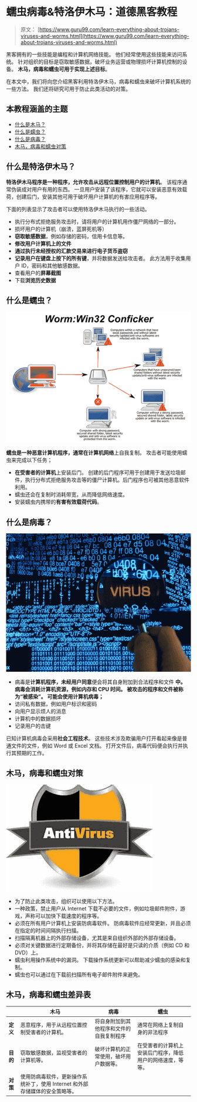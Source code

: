 # 蠕虫病毒&特洛伊木马：道德黑客教程

> 原文： [https://www.guru99.com/learn-everything-about-trojans-viruses-and-worms.html](https://www.guru99.com/learn-everything-about-trojans-viruses-and-worms.html)

黑客拥有的一些技能是编程和计算机网络技能。 他们经常使用这些技能来访问系统。 针对组织的目标是窃取敏感数据，破坏业务运营或物理损坏计算机控制的设备。 **木马，病毒和蠕虫可用于实现上述目标**。

在本文中，我们将向您介绍黑客利用特洛伊木马，病毒和蠕虫来破坏计算机系统的一些方法。 我们还将研究可用于防止此类活动的对策。

## 本教程涵盖的主题

*   [什么是木马？](#1)
*   [什么是蠕虫？](#2)
*   [什么是病毒？](#3)
*   [木马，病毒和蠕虫对策](#4)

## 什么是特洛伊木马？

**特洛伊木马程序是一种程序，允许攻击从远程位置控制用户的计算机**。 该程序通常伪装成对用户有用的东西。 一旦用户安装了该程序，它就可以安装恶意有效载荷，创建后门，安装其他可用于破坏用户计算机的有害应用程序等。

下面的列表显示了攻击者可以使用特洛伊木马执行的一些活动。

*   执行分布式拒绝服务攻击时，请将用户的计算机用作僵尸网络的一部分。
*   损坏用户的计算机（崩溃，蓝屏死机等）
*   **窃取敏感数据**，例如存储的密码，信用卡信息等。
*   **修改用户计算机上的文件**
*   **通过执行未经授权的汇款交易来进行电子货币盗窃**
*   **记录用户在键盘上按下的所有键**，并将数据发送给攻击者。 此方法用于收集用户 ID，密码和其他敏感数据。
*   查看用户的**屏幕截图**
*   下载**浏览历史数据**

## 什么是蠕虫？

![Learn everything about Trojans, Viruses and Worms](img/0044217a33d157d9ecd2c1752a3d74a8.png "Learn everything about Trojans, Viruses and Worms")

**蠕虫是一种恶意计算机程序，通常在计算机网络**上自我复制。 攻击者可能使用蠕虫来完成以下任务；

*   **在受害者的计算机**上安装后门。 创建的后门程序可用于创建用于发送垃圾邮件，执行分布式拒绝服务攻击等的僵尸计算机。后门程序也可被其他恶意软件利用。
*   蠕虫还会在复制时消耗带宽，从而降低网络速度。
*   安装蠕虫内携带的**有害有效载荷代码**。

## 什么是病毒？

![Learn everything about Trojans, Viruses and Worms](img/5c889d05cecde49d4d97c1440057039a.png "Learn everything about Trojans, Viruses and Worms")

*   病毒是**计算机程序，未经用户同意**便会将其自身附加到合法程序和文件 **中。 病毒会消耗计算机资源，例如内存和 CPU 时间。 被攻击的程序和文件被称为“被感染”。 可能会使用计算机病毒；**
*   访问私有数据，例如用户标识和密码
*   向用户显示烦人的消息
*   计算机中的数据损坏
*   记录用户的击键

已知计算机病毒会采用**社会工程技术**。 这些技术涉及欺骗用户打开看起来像是普通文件的文件，例如 Word 或 Excel 文档。 打开文件后，病毒代码便会执行并执行其预期的工作。

## 木马，病毒和蠕虫对策

![Learn everything about Trojans, Viruses and Worms](img/0fbe23d38efdbd1301d8bb5fb24abf63.png "Learn everything about Trojans, Viruses and Worms")

*   为了防止此类攻击，组织可以使用以下方法。
*   一种政策，禁止用户从 Internet 下载不必要的文件，例如垃圾邮件附件，游戏，声称可以加快下载速度的程序等。
*   必须在所有用户计算机上安装防病毒软件。 防病毒软件应经常更新，并且必须在指定的时间间隔执行扫描。
*   扫描隔离机器上的外部存储设备，尤其是来自组织外部的外部存储设备。
*   必须对关键数据进行定期备份，并将其存储在最好是只读的介质（例如 CD 和 DVD）上。
*   蠕虫利用操作系统中的漏洞。 下载操作系统更新可以帮助减少蠕虫的感染和复制。
*   蠕虫也可以通过在下载前扫描所有电子邮件附件来避免。

## 木马，病毒和蠕虫差异表

|  | **木马** | **病毒** | **蠕虫** |
| --- | --- | --- | --- |
| **定义** | 恶意程序，用于从远程位置控制受害者的计算机。 | 将自身附加到其他程序和文件的自我复制程序 | 通常在网络上复制自身的非法程序 |
| **目的** | 窃取敏感数据，监视受害者的计算机等。 | 破坏计算机的正常使用，破坏用户数据等。 | 在受害者的计算机上安装后门程序，降低用户的网络速度，等等。 |
| **对策** | 使用防病毒软件，更新操作系统补丁，使用 Internet 和外部存储媒体的安全策略等。 |